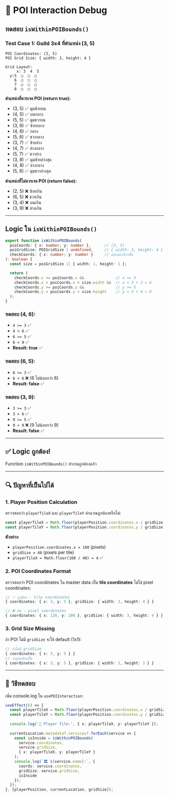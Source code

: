 # 🐛 POI Interaction Debug

## ทดสอบ `isWithinPOIBounds()`

### Test Case 1: Guild 3x4 ที่ตำแหน่ง (3, 5)

```
POI Coordinates: (3, 5)
POI Grid Size: { width: 3, height: 4 }

Grid Layout:
     x: 3  4  5
  y:5  ▢  ▢  ▢
    6  ▢  ▢  ▢
    7  ▢  ▢  ▢
    8  ▢  ▢  ▢
```

**ตำแหน่งที่ควรเจอ POI (return true):**
- (3, 5) ✅ มุมซ้ายบน
- (4, 5) ✅ บนกลาง
- (5, 5) ✅ มุมขวาบน
- (3, 6) ✅ ซ้ายกลาง
- (4, 6) ✅ กลาง
- (5, 6) ✅ ขวากลาง
- (3, 7) ✅ ซ้ายล่าง
- (4, 7) ✅ ล่างกลาง
- (5, 7) ✅ ขวาล่าง
- (3, 8) ✅ มุมซ้ายล่างสุด
- (4, 8) ✅ ล่างกลาง
- (5, 8) ✅ มุมขวาล่างสุด

**ตำแหน่งที่ไม่ควรเจอ POI (return false):**
- (2, 5) ❌ ซ้ายเกิน
- (6, 5) ❌ ขวาเกิน
- (3, 4) ❌ บนเกิน
- (3, 9) ❌ ล่างเกิน

---

## Logic ใน `isWithinPOIBounds()`

```typescript
export function isWithinPOIBounds(
  poiCoords: { x: number; y: number },      // (3, 5)
  poiGridSize: POIGridSize | undefined,     // { width: 3, height: 4 }
  checkCoords: { x: number; y: number }     // ตำแหน่งที่จะเช็ค
): boolean {
  const size = poiGridSize || { width: 1, height: 1 };

  return (
    checkCoords.x >= poiCoords.x &&              // x >= 3
    checkCoords.x < poiCoords.x + size.width &&  // x < 3 + 3 = 6
    checkCoords.y >= poiCoords.y &&              // y >= 5
    checkCoords.y < poiCoords.y + size.height    // y < 5 + 4 = 9
  );
}
```

### ทดสอบ (4, 6):
- `4 >= 3` ✅
- `4 < 6` ✅
- `6 >= 5` ✅
- `6 < 9` ✅
- **Result: true** ✅

### ทดสอบ (6, 5):
- `6 >= 3` ✅
- `6 < 6` ❌ (6 ไม่น้อยกว่า 6)
- **Result: false** ✅

### ทดสอบ (3, 9):
- `3 >= 3` ✅
- `3 < 6` ✅
- `9 >= 5` ✅
- `9 < 9` ❌ (9 ไม่น้อยกว่า 9)
- **Result: false** ✅

---

## ✅ Logic ถูกต้อง!

Function `isWithinPOIBounds()` ทำงานถูกต้องแล้ว

---

## 🔍 ปัญหาที่เป็นไปได้

### 1. **Player Position Calculation**
ตรวจสอบว่า `playerTileX` และ `playerTileY` คำนวณถูกต้องหรือไม่:

```typescript
const playerTileX = Math.floor(playerPosition.coordinates.x / gridSize);
const playerTileY = Math.floor(playerPosition.coordinates.y / gridSize);
```

**ตัวอย่าง:**
- `playerPosition.coordinates.x = 160` (pixels)
- `gridSize = 40` (pixels per tile)
- `playerTileX = Math.floor(160 / 40) = 4` ✅

### 2. **POI Coordinates Format**
ตรวจสอบว่า POI coordinates ใน master data เป็น **tile coordinates** ไม่ใช่ pixel coordinates:

```typescript
// ✅ ถูกต้อง - tile coordinates
{ coordinates: { x: 3, y: 5 }, gridSize: { width: 3, height: 4 } }

// ❌ ผิด - pixel coordinates
{ coordinates: { x: 120, y: 200 }, gridSize: { width: 3, height: 4 } }
```

### 3. **Grid Size Missing**
ถ้า POI ไม่มี `gridSize` จะใช้ default (1x1):

```typescript
// ถ้าไม่มี gridSize
{ coordinates: { x: 3, y: 5 } }
// จะถูกแปลงเป็น
{ coordinates: { x: 3, y: 5 }, gridSize: { width: 1, height: 1 } }
```

---

## 🧪 วิธีทดสอบ

เพิ่ม console.log ใน `usePOIInteraction`:

```typescript
useEffect(() => {
  const playerTileX = Math.floor(playerPosition.coordinates.x / gridSize);
  const playerTileY = Math.floor(playerPosition.coordinates.y / gridSize);
  
  console.log('🧍 Player Tile:', { x: playerTileX, y: playerTileY });
  
  currentLocation.metadata?.services?.forEach(service => {
    const isInside = isWithinPOIBounds(
      service.coordinates, 
      service.gridSize, 
      { x: playerTileX, y: playerTileY }
    );
    console.log(`🏛️ ${service.name}:`, {
      coords: service.coordinates,
      gridSize: service.gridSize,
      isInside
    });
  });
}, [playerPosition, currentLocation, gridSize]);
```
